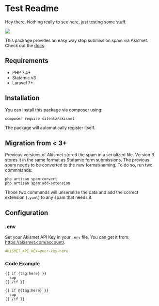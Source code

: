 # Test Readme

Hey there. Nothing really to see here, just testing some stuff.

<img src="/pink.png">

This package provides an easy way stop submission spam via Akismet.
Check out the [docs](DOCUMENTATION.md).

## Requirements

* PHP 7.4+
* Statamic v3
* Laravel 7+

## Installation

You can install this package via composer using:

```bash
composer require silentz/akismet
```

The package will automatically register itself.

## Migration from < 3+

Previous versions of Akismet stored the spam in a serialized file. Version 3 stores it in the same format as Statamic form submissions. The previous spam needs to be converted to the new format/naming. To do so, run two commmands:

```
php artisan spam:convert
php artisan spam:add-extension
```

Those two commands will unserialize the data and add the correct extension (`.yaml`) to any spam that needs it.

## Configuration

### .env
Set your Akismet API Key in your `.env` file. You can get it from: https://akismet.com/account/.

```yaml
AKISMET_API_KEY=your-key-here
```


### Code Example

```
{{ if {tag:here} }}
  sup
{{ /if }}
```

```
{{ if @{tag:here} }}
  sup
{{ /if }}
```
